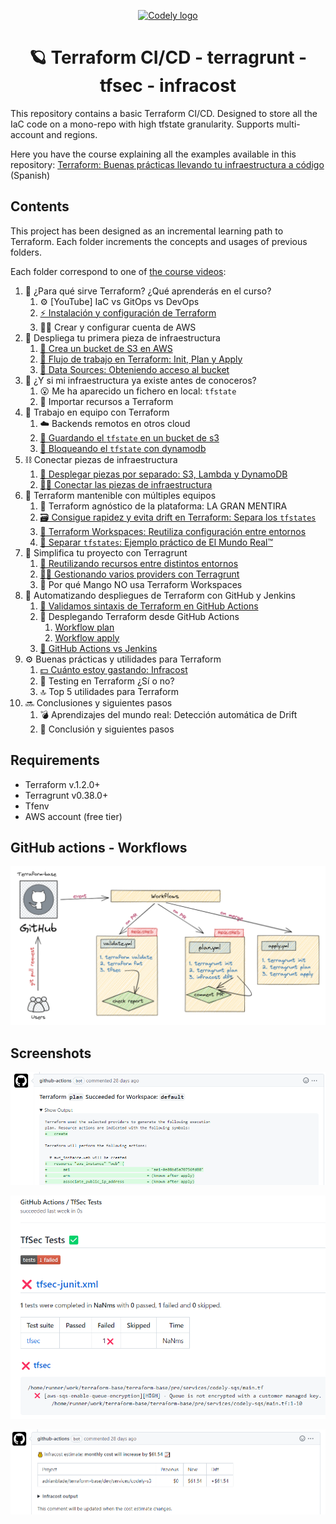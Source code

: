 <p align="center">
  <a href="https://codely.com">
    <img alt="Codely logo" src="https://user-images.githubusercontent.com/10558907/170513882-a09eee57-7765-4ca4-b2dd-3c2e061fdad0.png" width="300px" height="92px"/>
  </a>
</p>

<h1 align="center">
  🪐 Terraform CI/CD - terragrunt - tfsec - infracost
</h1>

This repository contains a basic Terraform CI/CD. Designed to store all the IaC code on a mono-repo with high tfstate granularity. Supports multi-account and regions.

Here you have the course explaining all the examples available in this repository: [Terraform: Buenas prácticas llevando tu infraestructura a código](https://pro.codely.com/library/terraform-buenas-practicas-llevando-tu-infraestructura-a-codigo-193451/479241/about/) (Spanish)

## Contents

This project has been designed as an incremental learning path to Terraform. Each folder increments the concepts and usages of previous folders. 

Each folder correspond to one of [the course videos](https://pro.codely.com/library/terraform-buenas-practicas-llevando-tu-infraestructura-a-codigo-193451/479241/about/):

1. 🚀 ¿Para qué sirve Terraform? ¿Qué aprenderás en el curso?
   1. ⚙️ [YouTube] IaC vs GitOps vs DevOps
   2. [⚡️ Instalación y configuración de Terraform](1-first-steps/1.2-terraform-install)
   3. 👨‍🎓 Crear y configurar cuenta de AWS
2. 👶 Despliega tu primera pieza de infraestructura
   1. [📘 Crea un bucket de S3 en AWS](2-deploy-your-first-infrastructure-resource/2.1-s3-bucket)
   2. [🧩 Flujo de trabajo en Terraform: Init, Plan y Apply](2-deploy-your-first-infrastructure-resource/2.2-init-plan-apply)
   3. [🔑 Data Sources: Obteniendo acceso al bucket](2-deploy-your-first-infrastructure-resource/2.3-datasources)
3. 🙏 ¿Y si mi infraestructura ya existe antes de conoceros?
   1. 😮 Me ha aparecido un fichero en local: `tfstate`
   2. 🧡 Importar recursos a Terraform
4. 🚀 Trabajo en equipo con Terraform
   1. ☁️ Backends remotos en otros cloud
   2. [💾 Guardando el `tfstate` en un bucket de s3](4-teamwork-with-terraform/4.2-remote-backends)
   3. [🔐 Bloqueando el `tfstate` con dynamodb](4-teamwork-with-terraform/4.3-state-locking)
5. ⛓️ Conectar piezas de infraestructura
   1. [🧩 Desplegar piezas por separado: S3, Lambda y DynamoDB](5-connecting-infrastructure-resources/5.1-lambda-and-dynamodb)
   2. [🧙‍♂️ Conectar las piezas de infraestructura](5-connecting-infrastructure-resources/5.2-connecting-pieces)
6. 🎸 Terraform mantenible con múltiples equipos
   1. 👐 Terraform agnóstico de la plataforma: LA GRAN MENTIRA
   2. [🗃️ Consigue rapidez y evita drift en Terraform: Separa los `tfstates`](6-maintainable-terraform-with-multiple-teams/6.2-repository-structure)
   3. [👥 Terraform Workspaces: Reutiliza configuración entre entornos](6-maintainable-terraform-with-multiple-teams/6.3-terraform-workspaces)
   4. [🚄 Separar `tfstates`: Ejemplo práctico de El Mundo Real™️](6-maintainable-terraform-with-multiple-teams/6.4-split-tfstate)
7. 💙 Simplifica tu proyecto con Terragrunt
   1. [👐 Reutilizando recursos entre distintos entornos](7-simplify-your-project-with-terragrunt/7.1-terragrunt-environments)
   2. [🦹‍♀️ Gestionando varios providers con Terragrunt](7-simplify-your-project-with-terragrunt/7.2-terragrunt-providers)
   3. 🤏 Por qué Mango NO usa Terraform Workspaces
8. 🤖 Automatizando despliegues de Terraform con GitHub y Jenkins
   1. [🥉 Validamos sintaxis de Terraform en GitHub Actions](8-automating-deploy-with-github-and-jenkins/8.1-workflow-validate)
   2. 🥇 Desplegando Terraform desde GitHub Actions
      1. [Workflow plan](8-automating-deploy-with-github-and-jenkins/8.2.1-workflow-plan)
      2. [Workflow apply](8-automating-deploy-with-github-and-jenkins/8.2.2-workflow-apply)
   3. [🦿 GitHub Actions vs Jenkins](8-automating-deploy-with-github-and-jenkins/8.3-github-actions-jenkinsfile)
9. ⚙️ Buenas prácticas y utilidades para Terraform
   1. [💵 Cuánto estoy gastando: Infracost](9-best-practices-and-tooling/9.1-infracost)
   2. 🧪 Testing en Terraform ¿Sí o no?
   3. 🔝 Top 5 utilidades para Terraform
10. 🔜 Conclusiones y siguientes pasos
    1. 💣 Aprendizajes del mundo real: Detección automática de Drift
    2. 🤟 Conclusión y siguientes pasos

## Requirements

- Terraform v.1.2.0+
- Terragrunt v0.38.0+
- Tfenv
- AWS account (free tier)
## GitHub actions - Workflows

![workflows](./screenshots/workflows.png)

## Screenshots

![plan](./screenshots/plan.png)

![tfsec](./screenshots/tfsec.png)

![infracost](./screenshots/infracost.png)
